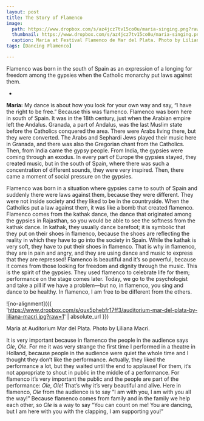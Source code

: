 ```yaml
---
layout: post
title: The Story of Flamenco
image: 
  path: https://www.dropbox.com/s/az4jcz7tv15co0u/maria-singing.png?raw=1
  thumbnail: https://www.dropbox.com/s/az4jcz7tv15co0u/maria-singing.png?raw=1
  caption: Maria at Festival Flamenco de Mar del Plata. Photo by Liliana Macri. 
tags: [Dancing Flamenco]

---
```


Flamenco was born in the south of Spain as an expression of a longing for freedom among the gypsies when the Catholic monarchy put laws against them. 

<!--more-->

-

**Maria:** My dance is about how you look for your own way and say, “I have the right to be free.” Because this was flamenco. Flamenco was born here in south of Spain. It was in the 18th century, just when the Arabian empire left the Andalus. Granada, a part of Andalus, was the last Muslim state before the Catholics conquered the area. There were Arabs living there, but they were converted. The Arabs and Sephardi Jews played their music here in Granada, and there was also the Gregorian chant from the Catholics. Then, from India came the gypsy people. From India, the gypsies were coming through an exodus. In every part of Europe the gypsies stayed, they created music, but in the south of Spain, where there was such a concentration of different sounds, they were very inspired. Then, there came a moment of social pressure on the gypsies. 

Flamenco was born in a situation where gypsies came to south of Spain and suddenly there were laws against them, because they were different. They were not inside society and they liked to be in the countryside. When the Catholics put a law against them, it was like a bomb that created flamenco. Flamenco comes from the kathak dance, the dance that originated among the gypsies in Rajasthan, so you would be able to see the softness from the kathak dance. In kathak, they usually dance barefoot; it is symbolic that they put on their shoes in flamenco, because the shoes are reflecting the reality in which they have to go into the society in Spain. While the kathak is very soft, they have to put their shoes in flamenco. That is why in flamenco, they are in pain and angry, and they are using dance and music to express that they are repressed! Flamenco is beautiful and it’s so powerful, because it comes from those looking for freedom and dignity through the music. This is the spirit of the gypsies. They used flamenco to celebrate life for them; performance on the stage comes later. Today, we go to the psychologist and take a pill if we have a problem—but no, in flamenco, you sing and dance to be healthy. In flamenco, I am free to be different from the others. 

![no-alignment]({{ 'https://www.dropbox.com/s/qux5phebfr17ff3/auditorium-mar-del-plata-by-liliana-macri.jpg?raw=1' | absolute_url }})
  <figcaption>Maria at Auditorium Mar del Plata. Photo by Liliana Macri.</figcaption>

It is very important because in flamenco the people in the audience says *Ole*, *Ole*. For me it was very strange the first time I performed in a theatre in Holland, because people in the audience were quiet the whole time and I thought they don’t like the performance. Actually, they liked the performance a lot, but they waited until the end to applause! For them, it’s not appropriate to shout in public in the middle of a performance. For flamenco it’s very important the public and the people are part of the performance: *Ole*, *Ole*! That’s why it’s very beautiful and alive. Here in flamenco, *Ole* from the audience is to say “I am with you, I am with you all the way!” Because flamenco comes from family and in the family we help each other, so *Ole* is a way to say “You can count on me! You are dancing, but I am here with you with the clapping, I am supporting you!” 
